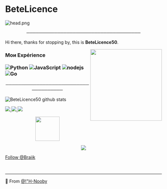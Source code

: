 # BeteLicence
![head.png](https://www.casulgamestudio.com/wp-content/uploads/2020/07/discord.gif)

<p align="center">
─────────────────────────────────────
</p>

Hi there, thanks for stopping by, this is **BeteLicence50**.

<img align='right' src="https://i.pinimg.com/originals/a9/36/c2/a936c2d173cb4af7a620d41222ab856a.gif" width="230">

### Мои Expérience <br/> <br/> ![Python](https://img.shields.io/badge/-Python-0077B5?style=flat&logoColor=white&logo=python) ![JavaScript](https://camo.githubusercontent.com/4fdfb0cf06c96ca8a5ab446e39e0518bb0ad5380a284c2e7bb9e3d23c34f9626/68747470733a2f2f696d672e736869656c64732e696f2f62616467652f2d4a6176617363726970742d4646454530303f7374796c653d666c61742d737175617265266c6f676f3d6a617661736372697074266c6f676f436f6c6f723d626c61636b) ![nodejs](https://img.shields.io/badge/-NodeJS-43853D?style=flat-square&logo=Node.js&logoColor=white) ![Go](https://img.shields.io/badge/-Go-666699?style=flat-square&logo=Go&logoColor=black)


<p align="center">
─────────────────────────────────────
</p>

![BeteLicence50 github stats](https://github-readme-stats.vercel.app/api?username=4po&hide=contribs,prs&count_private=true&show_icons=true)

<a href="https://github.com/BeteLicence50">
  <img src="https://img.shields.io/github/followers/BeteLicence50">
</a>
<a href="https://github.com/BeteLicence50">
   <img src="https://komarev.com/ghpvc/?username=BeteLicence50">
</a>
<a href="https://discord.bio/p/betelicence">
         <img src="https://img.shields.io/static/v1?label=Website&logo=CSS3&logoColor=1572B6&message=Click%20Here&color=1572B6">
         </a>

<p align="center">
   <a href="https://discord.gg/fr">
         <img src="https://images-wixmp-ed30a86b8c4ca887773594c2.wixmp.com/f/a13db5d2-bd25-464d-b76d-0a07134ddf67/ddcohz1-04198bc7-cbc1-41bf-8f2a-7d5e0ed6d15d.gif?token=eyJ0eXAiOiJKV1QiLCJhbGciOiJIUzI1NiJ9.eyJzdWIiOiJ1cm46YXBwOjdlMGQxODg5ODIyNjQzNzNhNWYwZDQxNWVhMGQyNmUwIiwiaXNzIjoidXJuOmFwcDo3ZTBkMTg4OTgyMjY0MzczYTVmMGQ0MTVlYTBkMjZlMCIsIm9iaiI6W1t7InBhdGgiOiJcL2ZcL2ExM2RiNWQyLWJkMjUtNDY0ZC1iNzZkLTBhMDcxMzRkZGY2N1wvZGRjb2h6MS0wNDE5OGJjNy1jYmMxLTQxYmYtOGYyYS03ZDVlMGVkNmQxNWQuZ2lmIn1dXSwiYXVkIjpbInVybjpzZXJ2aWNlOmZpbGUuZG93bmxvYWQiXX0.aKyAIN1r6ldMm_1j8-fV6ddCzt469-Y4_e7aTdiBgWI" width="78"> 
</p>

<p align="center">
         <a href="https://discord.gg/fr">
         <img src="https://i.imgur.com/0dG2g3t.png">
         </a>
      

<!-- Place this tag where you want the button to render. -->
<a class="github-button" href="https://twitter.com/Blicence49" data-color-scheme="no-preference: light; light: light; dark: dark;" data-show-count="true" aria-label="Follow @Braiik on GitHub">Follow @Braiik</a>


<br>

---

🔎 From [@!"H-Nooby](https://github.com/BetLicence50)
